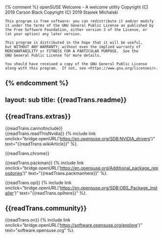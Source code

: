 {% comment %}
    openSUSE Welcome - A welcome utility
    Copyright (C) 2019  Carson Black
    Copyright (C) 2019  Stasiek Michalski

    This program is free software: you can redistribute it and/or modify
    it under the terms of the GNU General Public License as published by
    the Free Software Foundation, either version 3 of the License, or
    (at your option) any later version.

    This program is distributed in the hope that it will be useful,
    but WITHOUT ANY WARRANTY; without even the implied warranty of
    MERCHANTABILITY or FITNESS FOR A PARTICULAR PURPOSE.  See the
    GNU General Public License for more details.

    You should have received a copy of the GNU General Public License
    along with this program.  If not, see <https://www.gnu.org/licenses/>.
{% endcomment %}
---
layout: sub
title: {{readTrans.readme}}
---
## {{readTrans.extras}}
{{readTrans.cannotInclude}}  
{{readTrans.readThisNvidia}} {% include link onclick="bridge.openURL('https://en.opensuse.org/SDB:NVIDIA_drivers')" text="{{readTrans.wikiArticle}}" %}.

{{readTrans.chrome}}

{{readTrans.packman}} {% include link onclick="bridge.openURL('https://en.opensuse.org/Additional_package_repositories')" text="{{readTrans.packmanhere}}" %}.

{{readTrans.opi}} {% include link onclick="bridge.openURL('https://en.opensuse.org/SDB:OBS_Package_Installer')" text="{{readTrans.opihere}}" %}.

## {{readTrans.community}}

{{readTrans.on}} {% include link onclick="bridge.openURL('https://software.opensuse.org/explore')" text="software.opensuse.org" %}.
